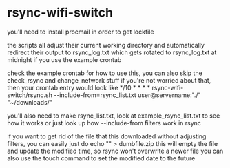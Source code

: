 # rsync-wifi-switch

you'll need to install procmail in order to get lockfile

the scripts all adjust their current working directory and automatically redirect their output to rsync_log.txt which gets rotated to rsync_log.txt at midnight if you use the example crontab

check the example crontab for how to use this, you can also skip the check_rsync and change_network stuff if you're not worried about that, then your crontab entry would look like
*/10 * * * * rsync-wifi-switch/rsync.sh --include-from=rsync_list.txt user@servername:"./" "~/downloads/"

you'll also need to make rsync_list.txt, look at example_rsync_list.txt to see how it works or just look up how --include-from filters work in rsync

if you want to get rid of the file that this downloaded without adjusting filters, you can easily just do
echo "" > dumbfile.zip
this will empty the file and update the modified time, so rsync won't overwrite a newer file
you can also use the touch command to set the modified date to the future
